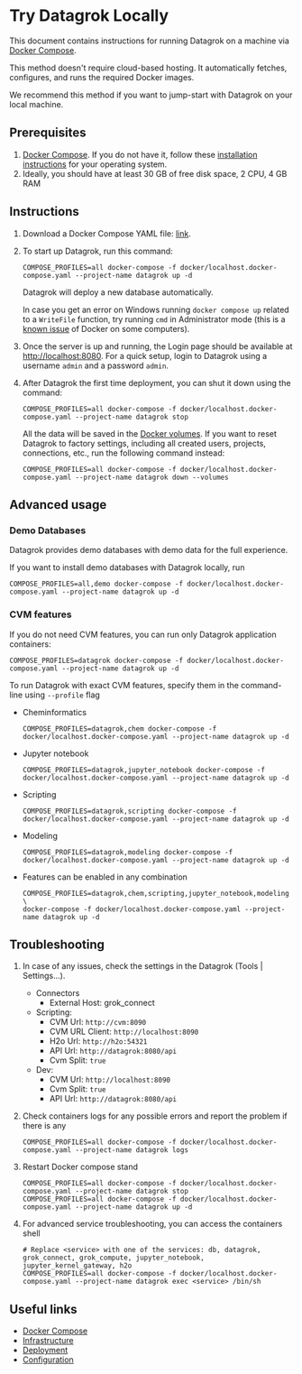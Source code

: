 <!-- TITLE: Try Datagrok Locally -->
<!-- SUBTITLE: -->

# Try Datagrok Locally

This document contains instructions for running Datagrok on a machine
via [Docker Compose](https://docs.docker.com/compose/).

This method doesn't require cloud-based hosting. It automatically fetches, configures, and runs the required Docker
images.

We recommend this method if you want to jump-start with Datagrok on your local machine.

## Prerequisites

1. [Docker Compose](https://docs.docker.com/compose/). If you do not have it, follow
   these [installation instructions](https://docs.docker.com/compose/install/) for your operating system.
2. Ideally, you should have at least 30 GB of free disk space, 2 CPU, 4 GB RAM

## Instructions

1. Download a Docker Compose YAML
   file: [link](https://github.com/datagrok-ai/public/blob/master/docker/localhost.docker-compose.yaml).

2. To start up Datagrok, run this command:

   ```shell
   COMPOSE_PROFILES=all docker-compose -f docker/localhost.docker-compose.yaml --project-name datagrok up -d
   ```

   Datagrok will deploy a new database automatically.

   In case you get an error on Windows running `docker compose up` related to a `WriteFile`
   function, try running `cmd`
   in Administrator mode (this is a [known issue](https://github.com/docker/compose/issues/4531) of Docker on some
   computers).
3. Once the server is up and running, the Login page should be available
   at [http://localhost:8080](http://localhost:8080). For a quick setup, login to Datagrok using a username `admin`
   and a password `admin`.
4. After Datagrok the first time deployment, you can shut it down using the command:

   ```shell
   COMPOSE_PROFILES=all docker-compose -f docker/localhost.docker-compose.yaml --project-name datagrok stop
   ```

   All the data will be saved in the [Docker volumes](https://docs.docker.com/storage/volumes/). If you want to reset
   Datagrok to factory settings, including all created users, projects, connections, etc., run the following command
   instead:

   ```shell
   COMPOSE_PROFILES=all docker-compose -f docker/localhost.docker-compose.yaml --project-name datagrok down --volumes
   ```

## Advanced usage

### Demo Databases

Datagrok provides demo databases with demo data for the full experience.

If you want to install demo databases with Datagrok locally, run

```shell
COMPOSE_PROFILES=all,demo docker-compose -f docker/localhost.docker-compose.yaml --project-name datagrok up -d
```

### CVM features

If you do not need CVM features, you can run only Datagrok application containers:

```shell
COMPOSE_PROFILES=datagrok docker-compose -f docker/localhost.docker-compose.yaml --project-name datagrok up -d
```

To run Datagrok with exact CVM features, specify them in the command-line using `--profile` flag

* Cheminformatics

   ```shell
   COMPOSE_PROFILES=datagrok,chem docker-compose -f docker/localhost.docker-compose.yaml --project-name datagrok up -d
   ```

* Jupyter notebook

   ```shell
   COMPOSE_PROFILES=datagrok,jupyter_notebook docker-compose -f docker/localhost.docker-compose.yaml --project-name datagrok up -d
   ```

* Scripting

   ```shell
   COMPOSE_PROFILES=datagrok,scripting docker-compose -f docker/localhost.docker-compose.yaml --project-name datagrok up -d
   ```

* Modeling

   ```shell
   COMPOSE_PROFILES=datagrok,modeling docker-compose -f docker/localhost.docker-compose.yaml --project-name datagrok up -d
   ```

* Features can be enabled in any combination

   ```shell
   COMPOSE_PROFILES=datagrok,chem,scripting,jupyter_notebook,modeling \
   docker-compose -f docker/localhost.docker-compose.yaml --project-name datagrok up -d
   ```

## Troubleshooting

1. In case of any issues, check the settings in the Datagrok (Tools | Settings...).
    * Connectors
        * External Host: grok_connect
    * Scripting:
        * CVM Url: `http://cvm:8090`
        * CVM URL Client: `http://localhost:8090`
        * H2o Url: `http://h2o:54321`
        * API Url: `http://datagrok:8080/api`
        * Cvm Split: `true`
    * Dev:
        * CVM Url: `http://localhost:8090`
        * Cvm Split: `true`
        * API Url: `http://datagrok:8080/api`

2. Check containers logs for any possible errors and report the problem if there is any

   ```shell
   COMPOSE_PROFILES=all docker-compose -f docker/localhost.docker-compose.yaml --project-name datagrok logs
   ```

3. Restart Docker compose stand

    ```shell
    COMPOSE_PROFILES=all docker-compose -f docker/localhost.docker-compose.yaml --project-name datagrok stop
    COMPOSE_PROFILES=all docker-compose -f docker/localhost.docker-compose.yaml --project-name datagrok up -d
    ```

4. For advanced service troubleshooting, you can access the containers shell

    ```shell
    # Replace <service> with one of the services: db, datagrok, grok_connect, grok_compute, jupyter_notebook, jupyter_kernel_gateway, h2o
    COMPOSE_PROFILES=all docker-compose -f docker/localhost.docker-compose.yaml --project-name datagrok exec <service> /bin/sh
    ```

## Useful links

* [Docker Compose](https://docs.docker.com/compose/)
* [Infrastructure](infrastructure.md)
* [Deployment](deploy.md)
* [Configuration](configuration.md)
